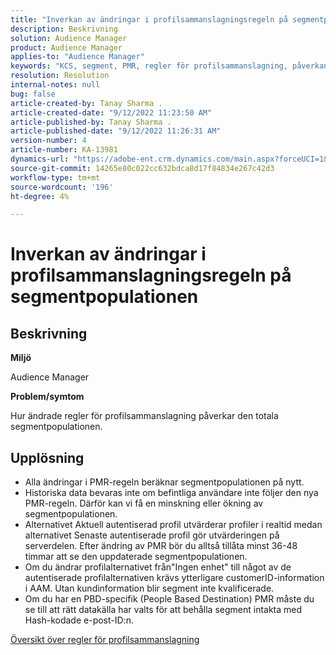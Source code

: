 ```yaml
---
title: "Inverkan av ändringar i profilsammanslagningsregeln på segmentpopulationen"
description: Beskrivning
solution: Audience Manager
product: Audience Manager
applies-to: "Audience Manager"
keywords: "KCS, segment, PMR, regler för profilsammanslagning, påverkan, total befolkning, realtidspopulation, befolkning, förändring"
resolution: Resolution
internal-notes: null
bug: false
article-created-by: Tanay Sharma .
article-created-date: "9/12/2022 11:23:50 AM"
article-published-by: Tanay Sharma .
article-published-date: "9/12/2022 11:26:31 AM"
version-number: 4
article-number: KA-13981
dynamics-url: "https://adobe-ent.crm.dynamics.com/main.aspx?forceUCI=1&pagetype=entityrecord&etn=knowledgearticle&id=02c0eb5d-8d32-ed11-9db1-002248086735"
source-git-commit: 14265e80c022cc632bdca8d17f84834e267c42d3
workflow-type: tm+mt
source-wordcount: '196'
ht-degree: 4%

---
```


# Inverkan av ändringar i profilsammanslagningsregeln på segmentpopulationen

## Beskrivning


<b>Miljö</b>

Audience Manager



<b>Problem/symtom</b>

Hur ändrade regler för profilsammanslagning påverkar den totala segmentpopulationen.


## Upplösning


- Alla ändringar i PMR-regeln beräknar segmentpopulationen på nytt.
- Historiska data bevaras inte om befintliga användare inte följer den nya PMR-regeln. Därför kan vi få en minskning eller ökning av segmentpopulationen.
- Alternativet Aktuell autentiserad profil utvärderar profiler i realtid medan alternativet Senaste autentiserade profil gör utvärderingen på serverdelen. Efter ändring av PMR bör du alltså tillåta minst 36-48 timmar att se den uppdaterade segmentpopulationen.
- Om du ändrar profilalternativet från&quot;Ingen enhet&quot; till något av de autentiserade profilalternativen krävs ytterligare customerID-information i AAM. Utan kundinformation blir segment inte kvalificerade.
- Om du har en PBD-specifik (People Based Destination) PMR måste du se till att rätt datakälla har valts för att behålla segment intakta med Hash-kodade e-post-ID:n.




[Översikt över regler för profilsammanslagning](https://experienceleague.adobe.com/docs/audience-manager/user-guide/features/profile-merge-rules/merge-rules-overview.html?lang=en)

